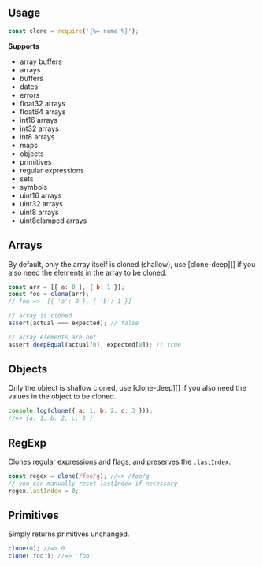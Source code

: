 ## Usage

```js
const clone = require('{%= name %}');
```

**Supports**

- array buffers
- arrays
- buffers
- dates
- errors
- float32 arrays
- float64 arrays
- int16 arrays
- int32 arrays
- int8 arrays
- maps
- objects
- primitives
- regular expressions
- sets
- symbols
- uint16 arrays
- uint32 arrays
- uint8 arrays
- uint8clamped arrays


## Arrays

By default, only the array itself is cloned (shallow), use [clone-deep][] if you also need the elements in the array to be cloned.

```js
const arr = [{ a: 0 }, { b: 1 }];
const foo = clone(arr);
// foo =>  [{ 'a': 0 }, { 'b': 1 }]

// array is cloned
assert(actual === expected); // false

// array elements are not
assert.deepEqual(actual[0], expected[0]); // true
```

## Objects

Only the object is shallow cloned, use [clone-deep][] if you also need the values in the object to be cloned.

```js
console.log(clone({ a: 1, b: 2, c: 3 }));
//=> {a: 1, b: 2, c: 3 }
```


## RegExp

Clones regular expressions and flags, and preserves the `.lastIndex`. 

```js
const regex = clone(/foo/g); //=> /foo/g
// you can manually reset lastIndex if necessary
regex.lastIndex = 0;
```

## Primitives

Simply returns primitives unchanged.

```js
clone(0); //=> 0
clone('foo'); //=> 'foo'
```